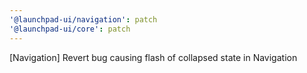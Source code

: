 ```yaml
---
'@launchpad-ui/navigation': patch
'@launchpad-ui/core': patch
---
```


[Navigation] Revert bug causing flash of collapsed state in Navigation
